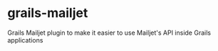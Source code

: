 grails-mailjet
==============

Grails Mailjet plugin to make it easier to use Mailjet's API inside Grails applications